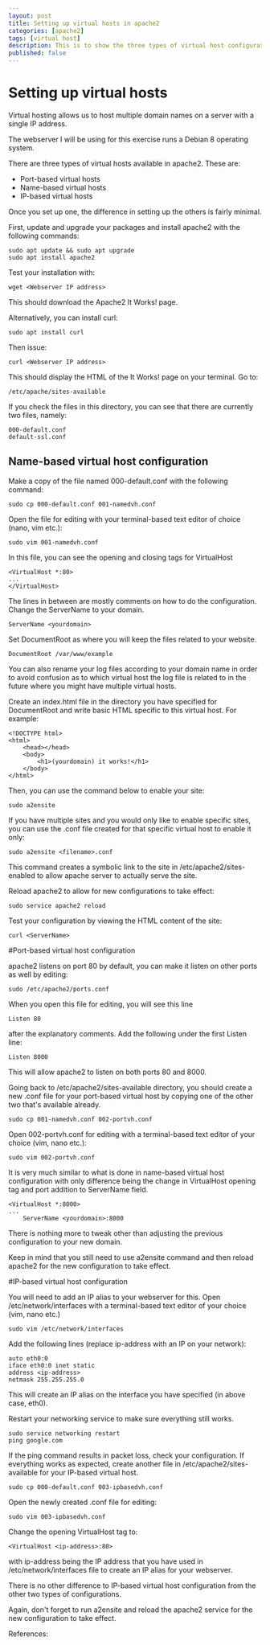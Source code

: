 ```yaml
---
layout: post
title: Setting up virtual hosts in apache2
categories: [apache2]
tags: [virtual host]
description: This is to show the three types of virtual host configuration in apache2
published: false
---
```


# Setting up virtual hosts

Virtual hosting allows us to host multiple domain names on a server with a single IP address.

The webserver I will be using for this exercise runs a Debian 8 operating system.

There are three types of virtual hosts available in apache2. These are:
* Port-based virtual hosts
* Name-based virtual hosts
* IP-based virtual hosts

Once you set up one, the difference in setting up the others is fairly minimal.

First, update and upgrade your packages and install apache2 with the following commands:

```
sudo apt update && sudo apt upgrade
sudo apt install apache2
```

Test your installation with:

```
wget <Webserver IP address>
```

This should download the Apache2 It Works! page. 

Alternatively, you can install curl:

```
sudo apt install curl
```

Then issue:

```
curl <Webserver IP address>
```

This should display the HTML of the It Works! page on your terminal. Go to:

```
/etc/apache/sites-available
```

If you check the files in this directory, you can see that there are currently two files, namely:

```
000-default.conf
default-ssl.conf
```

## Name-based virtual host configuration

Make a copy of the file named 000-default.conf with the following command:

```
sudo cp 000-default.conf 001-namedvh.conf
```

Open the file for editing with your terminal-based text editor of choice (nano, vim etc.):

```
sudo vim 001-namedvh.conf
```

In this file, you can see the opening and closing tags for VirtualHost

```
<VirtualHost *:80>
...
</VirtualHost>
```

The lines in between are mostly comments on how to do the configuration. Change the ServerName to your domain.

```
ServerName <yourdomain>
```

Set DocumentRoot as where you will keep the files related to your website.

```
DocumentRoot /var/www/example
```

You can also rename your log files according to your domain name in order to avoid confusion as to which virtual host the log file is related to in the future where you might have multiple virtual hosts.

Create an index.html file in the directory you have specified for DocumentRoot and write basic HTML specific to this virtual host. For example:

```
<!DOCTYPE html>
<html>
    <head></head>
    <body>
        <h1>(yourdomain) it works!</h1>
    </body>
</html>
```

Then, you can use the command below to enable your site:

```
sudo a2ensite
```

If you have multiple sites and you would only like to enable specific sites, you can use the .conf file created for that specific virtual host to enable it only:

```
sudo a2ensite <filename>.conf
```

This command creates a symbolic link to the site in /etc/apache2/sites-enabled to allow apache server to actually serve the site.

Reload apache2 to allow for new configurations to take effect:

```
sudo service apache2 reload
```

Test your configuration by viewing the HTML content of the site:

```
curl <ServerName>
```

#Port-based virtual host configuration

apache2 listens on port 80 by default, you can make it listen on other ports as well by editing:

```
sudo /etc/apache2/ports.conf
```

When you open this file for editing, you will see this line

```
Listen 80
```

after the explanatory comments. Add the following under the first Listen line:

```
Listen 8000
```

This will allow apache2 to listen on both ports 80 and 8000.

Going back to /etc/apache2/sites-available directory, you should create a new .conf file for your port-based virtual host by copying one of the other two that's available already.

```
sudo cp 001-namedvh.conf 002-portvh.conf
```

Open 002-portvh.conf for editing with a terminal-based text editor of your choice (vim, nano etc.):

```
sudo vim 002-portvh.conf
```

It is very much similar to what is done in name-based virtual host configuration with only difference being the change in VirtualHost opening tag and port addition to ServerName field.

```
<VirtualHost *:8000>
...
    ServerName <yourdomain>:8000 
```

There is nothing more to tweak other than adjusting the previous configuration to your new domain.

Keep in mind that you still need to use a2ensite command and then reload apache2 for the new configuration to take effect.

#IP-based virtual host configuration

You will need to add an IP alias to your webserver for this. Open /etc/network/interfaces with a terminal-based text editor of your choice (vim, nano etc.)

```
sudo vim /etc/network/interfaces
```

Add the following lines (replace ip-address with an IP on your network):

```
auto eth0:0
iface eth0:0 inet static
address <ip-address>
netmask 255.255.255.0
```

This will create an IP alias on the interface you have specified (in above case, eth0).

Restart your networking service to make sure everything still works.

```
sudo service networking restart
ping google.com
```

If the ping command results in packet loss, check your configuration. If everything works as expected, create another file in /etc/apache2/sites-available for your IP-based virtual host.

```
sudo cp 000-default.conf 003-ipbasedvh.conf
```

Open the newly created .conf file for editing:

```
sudo vim 003-ipbasedvh.conf
```

Change the opening VirtualHost tag to:

```
<VirtualHost <ip-address>:80>
```

with ip-address being the IP address that you have used in /etc/network/interfaces file to create an IP alias for your webserver.

There is no other difference to IP-based virtual host configuration from the other two types of configurations. 

Again, don't forget to run a2ensite and reload the apache2 service for the new configuration to take effect.

References:


